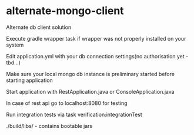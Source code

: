 # alternate-mongo-client
Alternate db client solution

Execute gradle wrapper task if wrapper was not properly installed on your system

Edit application.yml with your db connection settings(no authorisation yet - tbd...)

Make sure your local mongo db instance is preliminary started before starting application

Start application with RestApplication.java or ConsoleApplication.java

In case of rest api go to localhost:8080 for testing

Run integration tests via task verification:integrationTest

./build/libs/ - contains bootable jars

